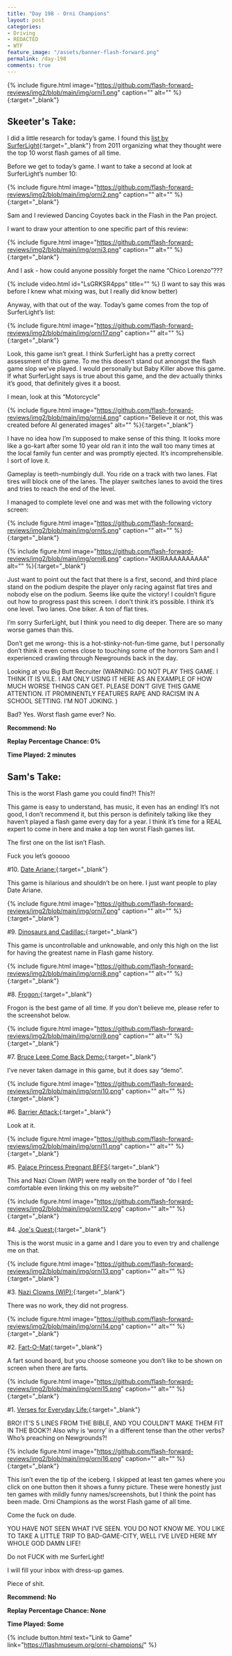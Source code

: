 ```yaml
---
title: "Day 198 - Orni Champions"
layout: post
categories:
- Driving
- REDACTED
- WTF
feature_image: "/assets/banner-flash-forward.png"
permalink: /day-198
comments: true
---
```


{% include figure.html image="https://github.com/flash-forward-reviews/img2/blob/main/img/orni1.png" caption="" alt="" %}{:target="_blank"}
 
## Skeeter's Take:

I did a little research for today’s game. I found this [list by SurferLight](https://www.newgrounds.com/bbs/topic/1270255){:target="_blank"} from 2011 organizing what they thought were the top 10 worst flash games of all time. 

Before we get to today’s game. I want to take a second at look at SurferLight’s number 10: 

{% include figure.html image="https://github.com/flash-forward-reviews/img2/blob/main/img/orni2.png" caption="" alt="" %}{:target="_blank"}

Sam and I reviewed Dancing Coyotes back in the Flash in the Pan project. 

I want to draw your attention to one specific part of this review: 

{% include figure.html image="https://github.com/flash-forward-reviews/img2/blob/main/img/orni3.png" caption="" alt="" %}{:target="_blank"}

And I ask - how could anyone possibly forget the name “Chico Lorenzo”??? 

{% include video.html id="LsGRKSR4pps" title="" %}
(I want to say this was before I knew what mixing was, but I really did know better)

Anyway, with that out of the way. Today’s game comes from the top of SurferLight’s list: 

{% include figure.html image="https://github.com/flash-forward-reviews/img2/blob/main/img/orni17.png" caption="" alt="" %}{:target="_blank"}

Look, this game isn’t great. I think SurferLight has a pretty correct assessment of this game. To me this doesn’t stand out amongst the flash game slop we’ve played. I would personally but Baby Killer above this game. If what SurferLight says is true about this game, and the dev actually thinks it’s good, that definitely gives it a boost. 

I mean, look at this “Motorcycle” 

{% include figure.html image="https://github.com/flash-forward-reviews/img2/blob/main/img/orni4.png" caption="Believe it or not, this was created before AI generated images" alt="" %}{:target="_blank"}

I have no idea how I’m supposed to make sense of this thing. It looks more like a go-kart after some 10 year old ran it into the wall too many times at the local family fun center and was promptly ejected. It’s incomprehensible. I sort of love it. 

Gameplay is teeth-numbingly dull. You ride on a track with two lanes. Flat tires will block one of the lanes. The player switches lanes to avoid the tires and tries to reach the end of the level. 

I managed to complete level one and was met with the following victory screen:

{% include figure.html image="https://github.com/flash-forward-reviews/img2/blob/main/img/orni5.png" caption="" alt="" %}{:target="_blank"}

{% include figure.html image="https://github.com/flash-forward-reviews/img2/blob/main/img/orni6.png" caption="AKIRAAAAAAAAAA" alt="" %}{:target="_blank"}

Just want to point out the fact that there is a first, second, and third place stand on the podium despite the player only racing against flat tires and nobody else on the podium. Seems like quite the victory!
I couldn’t figure out how to progress past this screen. I don’t think it’s possible. I think it’s one level. Two lanes. One biker. A ton of flat tires. 

I’m sorry SurferLight, but I think you need to dig deeper. There are so many worse games than this. 

Don’t get me wrong- this is a hot-stinky-not-fun-time game, but I personally don’t think it even comes close to touching some of the horrors Sam and I experienced crawling through Newgrounds back in the day. 

Looking at you Big Butt Recruiter (WARNING: DO NOT PLAY THIS GAME. I THINK IT IS VILE. I AM ONLY USING IT HERE AS AN EXAMPLE OF HOW MUCH WORSE THINGS CAN GET. PLEASE DON’T GIVE THIS GAME ATTENTION. IT PROMINENTLY FEATURES RAPE AND RACISM IN A SCHOOL SETTING. I’M NOT JOKING. )

Bad? Yes. Worst flash game ever? No. 

**Recommend: No**

**Replay Percentage Chance: 0%**

**Time Played: 2 minutes** 

## Sam's Take:

This is the worst Flash game you could find?! This?!

This game is easy to understand, has music, it even has an ending! It’s not good, I don’t recommend it, but this person is definitely talking like they haven’t played a flash game every day for a year. I think it’s time for a REAL expert to come in here and make a top ten worst Flash games list.

The first one on the list isn’t Flash.

Fuck you let’s gooooo

#10. [Date Ariane:](https://www.langangen.com/ariane10/dateariane/){:target="_blank"}

This game is hilarious and shouldn’t be on here. I just want people to play Date Ariane.

{% include figure.html image="https://github.com/flash-forward-reviews/img2/blob/main/img/orni7.png" caption="" alt="" %}{:target="_blank"}

#9. [Dinosaurs and Cadillac:](https://www.newgrounds.com/portal/view/359390?random){:target="_blank"}

This game is uncontrollable and unknowable, and only this high on the list for having the greatest name in Flash game history.

{% include figure.html image="https://github.com/flash-forward-reviews/img2/blob/main/img/orni8.png" caption="" alt="" %}{:target="_blank"}

#8. [Frogon:](https://www.newgrounds.com/portal/view/473060?random){:target="_blank"}

Frogon is the best game of all time. If you don’t believe me, please refer to the screenshot below.

{% include figure.html image="https://github.com/flash-forward-reviews/img2/blob/main/img/orni9.png" caption="" alt="" %}{:target="_blank"}

#7. [Bruce Leee Come Back Demo:](https://www.newgrounds.com/portal/view/165842?random){:target="_blank"}

I’ve never taken damage in this game, but it does say “demo”.

{% include figure.html image="https://github.com/flash-forward-reviews/img2/blob/main/img/orni10.png" caption="" alt="" %}{:target="_blank"}

#6. [Barrier Attack:](https://www.kongregate.com/games/gamer70008000/break-the-barrier){:target="_blank"}

Look at it.

{% include figure.html image="https://github.com/flash-forward-reviews/img2/blob/main/img/orni11.png" caption="" alt="" %}{:target="_blank"}

#5. [Palace Princess Pregnant BFFS](https://dariagames.com/game/palace-princesses-pregnant-bffs.html){:target="_blank"}

This and Nazi Clown (WIP) were really on the border of “do I feel comfortable even linking this on my website?”

{% include figure.html image="https://github.com/flash-forward-reviews/img2/blob/main/img/orni12.png" caption="" alt="" %}{:target="_blank"}

#4. [Joe's Quest:](https://www.newgrounds.com/portal/view/491127){:target="_blank"}

This is the worst music in a game and I dare you to even try and challenge me on that.

{% include figure.html image="https://github.com/flash-forward-reviews/img2/blob/main/img/orni13.png" caption="" alt="" %}{:target="_blank"}

#3. [Nazi Clowns (WIP):](https://www.newgrounds.com/portal/view/50634){:target="_blank"}

There was no work, they did not progress.

{% include figure.html image="https://github.com/flash-forward-reviews/img2/blob/main/img/orni14.png" caption="" alt="" %}{:target="_blank"}

#2. [Fart-O-Mat](https://www.newgrounds.com/portal/view/4741){:target="_blank"}

A fart sound board, but you choose someone you don’t like to be shown on screen when there are farts.

{% include figure.html image="https://github.com/flash-forward-reviews/img2/blob/main/img/orni15.png" caption="" alt="" %}{:target="_blank"}

#1. [Verses for Everyday Life:](https://www.newgrounds.com/portal/view/14611){:target="_blank"}

BRO! IT’S 5 LINES FROM THE BIBLE, AND YOU COULDN’T MAKE THEM FIT IN THE BOOK?! Also why is ‘worry’ in a different tense than the other verbs? Who’s preaching on Newgrounds?!

{% include figure.html image="https://github.com/flash-forward-reviews/img2/blob/main/img/orni16.png" caption="" alt="" %}{:target="_blank"}

This isn’t even the tip of the iceberg. I skipped at least ten games where you click on one button then it shows a funny picture. These were honestly just ten games with mildly funny names/screenshots, but I think the point has been made.
Orni Champions as the worst Flash game of all time.

Come the fuck on dude.

YOU HAVE NOT SEEN WHAT I’VE SEEN. YOU DO NOT KNOW ME. YOU LIKE TO TAKE A LITTLE TRIP TO BAD-GAME-CITY, WELL I’VE LIVED HERE MY WHOLE GOD DAMN LIFE!

Do not FUCK with me SurferLight!

I will fill your inbox with dress-up games.

Piece of shit.

**Recommend: No**

**Replay Percentage Chance: None**

**Time Played: Some**

{% include button.html text="Link to Game" link="https://flashmuseum.org/orni-champions/" %}